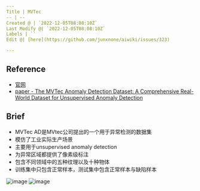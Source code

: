 ```yaml
---
Title | MVTec
-- | --
Created @ | `2022-12-05T08:08:10Z`
Last Modify @| `2022-12-05T08:08:10Z`
Labels | ``
Edit @| [here](https://github.com/junxnone/aiwiki/issues/323)

---
```

## Reference

- [官网](https://www.mvtec.com/company/research/datasets/mvtec-ad/)
- [paper - The MVTec Anomaly Detection Dataset: A Comprehensive Real-World Dataset for Unsupervised Anomaly Detection](https://link.springer.com/content/pdf/10.1007/s11263-020-01400-4.pdf)

## Brief

- MVTec AD是MVtec公司提出的一个用于异常检测的数据集
- 模仿了工业实际生产场景
- 主要用于unsupervised anomaly detection
- 为异常区域都提供了像素级标注
- 包含不同领域中的五种纹理以及十种物体
- 训练集中只包含正常样本，测试集中包含正常样本与缺陷样本

![image](https://user-images.githubusercontent.com/2216970/205584978-bbffb341-70dd-4e84-bf7c-902cdadedd94.png)
![image](https://user-images.githubusercontent.com/2216970/205585319-c7795dcd-891d-4e86-b1f3-d3f3196997f3.png)

